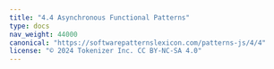 ```yaml
---
title: "4.4 Asynchronous Functional Patterns"
type: docs
nav_weight: 44000
canonical: "https://softwarepatternslexicon.com/patterns-js/4/4"
license: "© 2024 Tokenizer Inc. CC BY-NC-SA 4.0"
---
```

